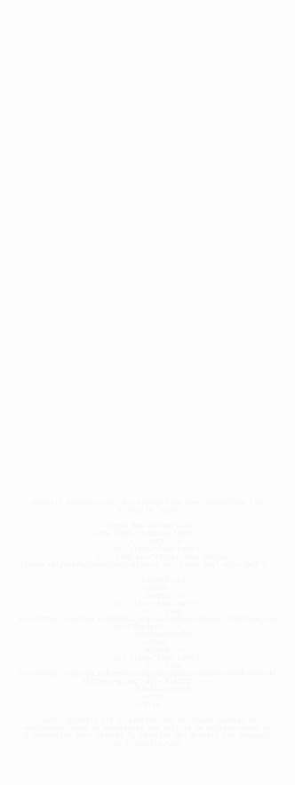 <style>
    /* Section de présentation */
    .about-me {
        padding: 40px 20px;
        background-color: #f8f9fa;
        text-align: center;
        margin-bottom: 40px;
        border-radius: 12px;
        box-shadow: 0 4px 12px rgba(0, 0, 0, 0.1);
        animation: slideIn 1.5s ease-out;
    }

    /* Animation pour la présentation */
    @keyframes slideIn {
        0% {
            transform: translateY(50px);
            opacity: 0;
        }
        100% {
            transform: translateY(0);
            opacity: 1;
        }
    }

    .about-me h2 {
        font-size: 32px;
        color: #333;
        margin-bottom: 15px;
        animation: fadeIn 1.2s ease-in;
    }

    .about-me p {
        font-size: 18px;
        color: #666;
        line-height: 1.6;
        margin-bottom: 20px;
        animation: fadeIn 1.4s ease-in;
    }

    .about-me ul {
        list-style-type: none;
        padding: 0;
        display: flex;
        justify-content: center;
        gap: 30px;
    }

    .about-me ul li {
        display: flex;
        align-items: center;
        justify-content: center;
        font-size: 18px;
        color: #333;
    }

    .about-me ul li i {
        font-size: 20px;
        margin-right: 10px;
    }

    /* Logos des entreprises */
    .company-logos {
        display: flex;
        justify-content: center;
        gap: 40px;
        margin-top: 20px;
        animation: fadeIn 1.5s ease-in;
    }

    .company-logos .logo-card {
        width: 160px;
        height: 160px;
        background-color: #ffffff;
        border-radius: 20px;
        box-shadow: 0 6px 15px rgba(0, 0, 0, 0.2);
        overflow: hidden;
        display: flex;
        flex-direction: column;
        align-items: center;
        justify-content: center;
        transition: transform 0.4s ease, box-shadow 0.4s ease;
        position: relative;
    }

    .company-logos .logo-card:hover {
        transform: translateY(-10px);
        box-shadow: 0 10px 20px rgba(0, 0, 0, 0.3);
    }

    .company-logos .logo-card img {
        width: 80px;
        height: auto;
        margin-bottom: 10px;
        transition: transform 0.4s ease;
    }

    .company-logos .logo-card:hover img {
        transform: scale(1.1);
    }

    .company-logos .logo-card h3 {
        font-size: 16px;
        font-weight: 600;
        color: #333;
        margin-top: 10px;
        text-align: center;
    }

    /* Animation fadeIn */
    @keyframes fadeIn {
        0% {
            opacity: 0;
        }
        100% {
            opacity: 1;
        }
    }
</style>

<style>
    .image-container {
        position: relative;
        width: 300px;
        height: 300px;
        margin: 0 auto 20px;
        border-radius: 50%;
        box-shadow: 0 8px 20px rgba(0, 0, 0, 0.15), inset 0 0 0 3px rgba(255, 255, 255, 0.7);
        overflow: hidden;
        background: linear-gradient(145deg, #f0f0f0, #d6d6d6);
        display: flex;
        align-items: center;
        justify-content: center;
    }

    .image-container img {
        width: 110%;
        height: 110%;
        object-fit: cover;
        border-radius: 50%;
        transition: transform 0.5s ease, box-shadow 0.5s ease;
    }

    .image-container:hover img {
        transform: scale(1.05); /* Zoom léger */
        box-shadow: 0 10px 25px rgba(0, 0, 0, 0.2); /* Ombre plus marquée */
    }
</style>

<div class="about-me">
    <div class="image-container">
        <img src="https://media.licdn.com/dms/image/v2/D4E03AQHGmvRp4xdyXg/profile-displayphoto-shrink_400_400/profile-displayphoto-shrink_400_400/0/1720705478336?e=1740614400&v=beta&t=KB2-Op_En75wNMhpaNo6wVzYql29qA1adthjtqM2Br8" alt="Photo de profil">
    </div>
    <h2>À propos de moi</h2>
    <p>Je suis <strong>Mehdi Kadar</strong>, ingénieur DevOps avec plus de 5 ans d'expérience dans le domaine. Passionné par l'automatisation, l'optimisation des processus et l'amélioration continue, j'ai eu l'opportunité de travailler sur des projets complexes et stimulants pour plusieurs entreprises de renom.</p>
    <p>Au cours de mon parcours, j'ai eu le privilège de collaborer avec des équipes talentueuses dans des environnements variés, où j'ai mis en place des solutions robustes et évolutives pour répondre aux besoins d'infrastructure et de déploiement. Mon expertise couvre des technologies comme Kubernetes, Terraform, Jenkins, Docker, et bien d'autres encore.</p>
    
    <p>Voici quelques-unes des entreprises avec lesquelles j'ai travaillé :</p>

    <!-- Logos des entreprises -->
    <div class="company-logos">
        <!-- SNCF -->
        <div class="logo-card">
            <!-- <img src="https://www.presse-citron.net/app/uploads/2023/05/sncf-ter-train.jpg" alt="SNCF"> -->
            <h3>SNCF</h3>
        </div>
        <!-- Enedis -->
        <div class="logo-card">
            <!-- <img src="https://upload.wikimedia.org/wikipedia/commons/3/34/Logo_Enedis_2016.svg" alt="Enedis"> -->
            <h3>Enedis</h3>
        </div>
        <!-- Alstom -->
        <div class="logo-card">
            <!-- <img src="https://upload.wikimedia.org/wikipedia/commons/thumb/d/d5/Alstom.svg/512px-Alstom.svg.png" alt="Alstom"> -->
            <h3>Alstom</h3>
        </div>
    </div>

    <p>Mon objectif est d'apporter des solutions fiables et évolutives, tout en maintenant une culture de collaboration et d'innovation pour assurer la réussite des projets sur lesquels je travaille.</p>
</div>
